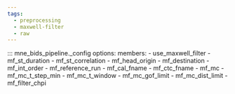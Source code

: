 ```yaml
---
tags:
  - preprocessing
  - maxwell-filter
  - raw
---
```


::: mne_bids_pipeline._config
    options:
      members:
        - use_maxwell_filter
        - mf_st_duration
        - mf_st_correlation
        - mf_head_origin
        - mf_destination
        - mf_int_order
        - mf_reference_run
        - mf_cal_fname
        - mf_ctc_fname
        - mf_mc
        - mf_mc_t_step_min
        - mf_mc_t_window
        - mf_mc_gof_limit
        - mf_mc_dist_limit
        - mf_filter_chpi
